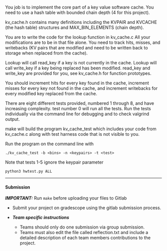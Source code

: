 You job is to implement the core part of a key value software cache.
You need to use a hash table with bounded chain depth (4 for this project).

kv_cache.h contains many definitions including the KVPAIR and KVCACHE (the hash table) structures
and MAX_BIN_ELEMENTS (chain depth).

You are to write the code for the lookup function in kv_cache.c  All your 
modifications are to be in that file alone.
You need to track hits, misses, and writebacks (KV pairs that are modified and
need to be written back to storage when replaced from the cache).

Lookup will call read_key if a key is not currently in the cache.
Lookup will call write_key if a key being replaced has been modified.
read_key and write_key are provided for you, see kv_cache.h for function prototypes.

You should increment hits for every key found in the cache, increment misses
for every key not found in the cache, and increment writebacks for every modified
key replaced from the cache.

There are eight different tests provided, numbered 1 through 8, and have increasing
complexity.  test number 0 will run all the tests. Run the tests individually via the command line for debugging and to
check valgrind output.

make will build the program kv_cache_test which includes your code from kv_cache.c
along with test harness code that is not visible to you.

Run the program on the command line with
```
./kv_cache_test -b <bins> -n <keypairs> -t <test>
```
Note that tests 1-5 ignore the keypair parameter

```
python3 hwtest.py ALL
```
---
#### Submission

***IMPORTANT:*** Run `make` before uploading your files to Gitlab

- Submit your project on gradescope using the gitlab submission process.

- ***Team specific instructions*** 
  - Teams should only do one submission via group submission.
  - Teams must also edit the file called reflection.txt and include a detailed description of each team members contributions to the project.

